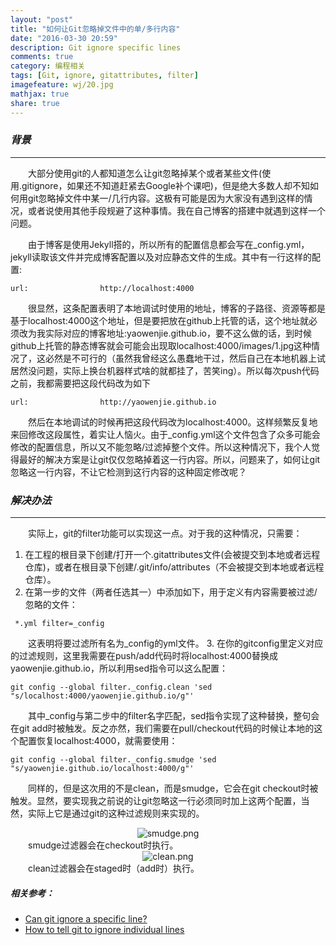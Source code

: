 ```yaml
---
layout: "post"
title: "如何让Git忽略掉文件中的单/多行内容"
date: "2016-03-30 20:59"
description: Git ignore specific lines
comments: true
category: 编程相关
tags: [Git, ignore, gitattributes, filter]
imagefeature: wj/20.jpg
mathjax: true
share: true
---
```

### ___背景___
____
&emsp;&emsp;大部分使用git的人都知道怎么让git忽略掉某个或者某些文件(使用.gitignore，如果还不知道赶紧去Google补个课吧)，但是绝大多数人却不知如何用git忽略掉文件中某一/几行内容。这极有可能是因为大家没有遇到这样的情况，或者说使用其他手段规避了这种事情。我在自己博客的搭建中就遇到这样一个问题。

<!--more-->
&emsp;&emsp;由于博客是使用Jekyll搭的，所以所有的配置信息都会写在_config.yml，jekyll读取该文件并完成博客配置以及对应静态文件的生成。其中有一行这样的配置:

```
url:       		    http://localhost:4000
```

&emsp;&emsp;很显然，这条配置表明了本地调试时使用的地址，博客的子路径、资源等都是基于localhost:4000这个地址，但是要把放在github上托管的话，这个地址就必须改为我实际对应的博客地址:yaowenjie.github.io，要不这么做的话，到时候github上托管的静态博客就会可能会出现取localhost:4000/images/1.jpg这种情况了，这必然是不可行的（虽然我曾经这么愚蠢地干过，然后自己在本地机器上试居然没问题，实际上换台机器样式啥的就都挂了，苦笑ing）。所以每次push代码之前，我都需要把这段代码改为如下

```
url:       		    http://yaowenjie.github.io
```

&emsp;&emsp;然后在本地调试的时候再把这段代码改为localhost:4000。这样频繁反复地来回修改这段属性，着实让人恼火。由于_config.yml这个文件包含了众多可能会修改的配置信息，所以又不能忽略/过滤掉整个文件。所以这种情况下，我个人觉得最好的解决方案是让git仅仅忽略掉着这一行内容。所以，问题来了，如何让git忽略这一行内容，不让它检测到这行内容的这种固定修改呢？

### ___解决办法___
____
&emsp;&emsp;实际上，git的filter功能可以实现这一点。对于我的这种情况，只需要：

1. 在工程的根目录下创建/打开一个.gitattributes文件(会被提交到本地或者远程仓库)，或者在根目录下创建/.git/info/attributes（不会被提交到本地或者远程仓库）。
2. 在第一步的文件（两者任选其一）中添加如下，用于定义有内容需要被过滤/忽略的文件：
```
 *.yml filter=_config
```
&emsp;&emsp;这表明将要过滤所有名为_config的yml文件。
3. 在你的gitconfig里定义对应的过滤规则，这里我需要在push/add代码时将localhost:4000替换成yaowenjie.github.io，所以利用sed指令可以这么配置：
```
git config --global filter._config.clean 'sed "s/localhost:4000/yaowenjie.github.io/g"'
```
&emsp;&emsp;其中_config与第二步中的filter名字匹配，sed指令实现了这种替换，整句会在git add时被触发。反之亦然，我们需要在pull/checkout代码的时候让本地的这个配置恢复localhost:4000，就需要使用：
```
git config --global filter._config.smudge 'sed "s/yaowenjie.github.io/localhost:4000/g"'
```
&emsp;&emsp;同样的，但是这次用的不是clean，而是smudge，它会在git checkout时被触发。显然，要实现我之前说的让git忽略这一行必须同时加上这两个配置，当然，实际上它是通过git的这种过滤规则来实现的。
<center><img class="center" src="{{ site.url }}/images/2016/smudge.png" alt="smudge.png"></center>
&emsp;&emsp;smudge过滤器会在checkout时执行。
<center><img class="center" src="{{ site.url }}/images/2016/clean.png" alt="clean.png"></center>
&emsp;&emsp;clean过滤器会在staged时（add时）执行。

##### 相关参考：
- [Can git ignore a specific line?](http://stackoverflow.com/questions/6557467/can-git-ignore-a-specific-line)
- [How to tell git to ignore individual lines](https://stackoverflow.com/questions/16244969/how-to-tell-git-to-ignore-individual-lines-i-e-gitignore-for-specific-lines-of)
